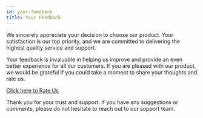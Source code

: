 ```yaml
---
id: your-feedback
title: Your Feedback
---
```


We sincerely appreciate your decision to choose our product. Your satisfaction is our top priority, and we are committed to delivering the highest quality service and support.

Your feedback is invaluable in helping us improve and provide an even better experience for all our customers. If you are pleased with our product, we would be grateful if you could take a moment to share your thoughts and rate us.

<a href="https://codecanyon.net/downloads" target="_blank" rel="noopener noreferrer">Click here to Rate Us</a>

Thank you for your trust and support. If you have any suggestions or comments, please do not hesitate to reach out to our support team. 